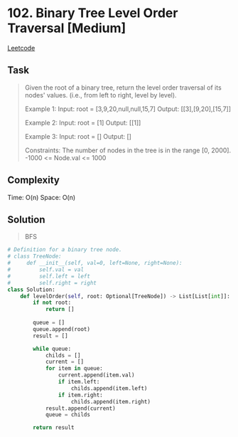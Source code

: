 # 102. Binary Tree Level Order Traversal [Medium]

[Leetcode](https://leetcode.com/problems/binary-tree-level-order-traversal/description/)

## Task

> Given the root of a binary tree, return the level order traversal of its nodes' values. (i.e., from left to right, level by level). 
> 
> Example 1:
> Input: root = [3,9,20,null,null,15,7]
> Output: [[3],[9,20],[15,7]]
> 
> Example 2:
> Input: root = [1]
> Output: [[1]]
> 
> Example 3:
> Input: root = []
> Output: []
> 
> Constraints:
> The number of nodes in the tree is in the range [0, 2000].
> -1000 <= Node.val <= 1000

## Complexity

Time: O(n)
Space: O(n)

## Solution

> BFS

```python
# Definition for a binary tree node.
# class TreeNode:
#     def __init__(self, val=0, left=None, right=None):
#         self.val = val
#         self.left = left
#         self.right = right
class Solution:
    def levelOrder(self, root: Optional[TreeNode]) -> List[List[int]]:
        if not root:
            return []
        
        queue = []
        queue.append(root)
        result = []

        while queue:
            childs = []
            current = []
            for item in queue:
                current.append(item.val)
                if item.left:
                    childs.append(item.left)
                if item.right:
                    childs.append(item.right)
            result.append(current)
            queue = childs

        return result
```